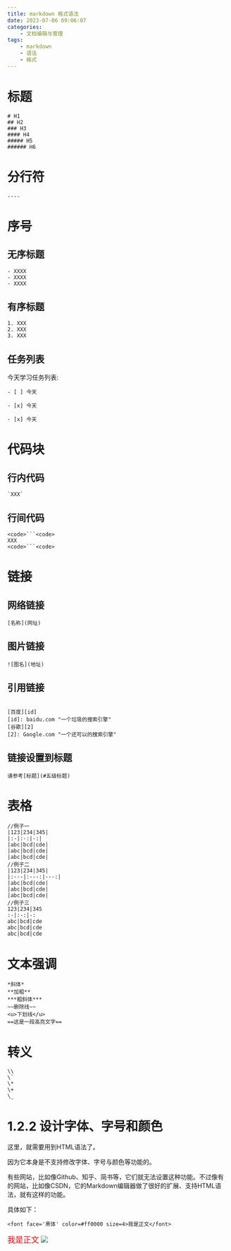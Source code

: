 ```yaml
---
title: markdown 格式语法
date: 2023-07-06 09:06:07
categories:
	- 文档编辑与管理
tags: 
	- markdown
	- 语法
	- 格式
---
```

# 标题
```
# H1  
## H2  
### H3  
#### H4  
##### H5  
###### H6
```
# 分行符
```
----
```
# 序号
## 无序标题
```
- XXXX
- XXXX
- XXXX
```
## 有序标题
```
1. XXX
2. XXX
3. XXX
```
## 任务列表

今天学习任务列表:
```
- [ ] 今天

- [x] 今天

- [x] 今天
```
# 代码块
## 行内代码
```
`XXX`
```
## 行间代码
```
<code>```<code>
XXX
<code>```<code>
```
# 链接
## 网络链接
```
[名称](网址)
```
## 图片链接
```
![图名](地址)
```
## 引用链接
```

[百度][id]
[id]: baidu.com "一个垃圾的搜索引擎"
[谷歌][2]
[2]: Google.com "一个还可以的搜索引擎"
```
## 链接设置到标题
```
请参考[标题](#五级标题)
```
# 表格
```
//例子一
|123|234|345|
|:-|:-:|-:|
|abc|bcd|cde|
|abc|bcd|cde|
|abc|bcd|cde|
//例子二
|123|234|345|
|:---|:---:|---:|
|abc|bcd|cde|
|abc|bcd|cde|
|abc|bcd|cde|
//例子三
123|234|345
:-|:-:|-:
abc|bcd|cde
abc|bcd|cde
abc|bcd|cde

```

# 文本强调
```
*斜体*
**加粗**
***粗斜体***
~~删除线~~
<u>下划线</u>
==这是一段高亮文字==
```
# 转义 
```
\\
\`
\*
\+
\_
```
# 1.2.2 设计字体、字号和颜色
这里，就需要用到HTML语法了。

因为它本身是不支持修改字体、字号与颜色等功能的。

有些网站，比如像Github、知乎、简书等，它们就无法设置这种功能。不过像有的网站，比如像CSDN，它的Markdown编辑器做了很好的扩展、支持HTML语法，就有这样的功能。

具体如下：
```
<font face='黑体' color=#ff0000 size=4>我是正文</font>
```
<font face='黑体' color=#ff0000 size=4>我是正文</font>
![](https://img-blog.csdnimg.cn/img_convert/0f7370f09c9cfb304e986421cb550807.png)


